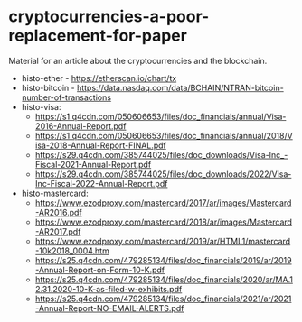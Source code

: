 # cryptocurrencies-a-poor-replacement-for-paper

Material for an article about the cryptocurrencies and the blockchain.


- histo-ether - https://etherscan.io/chart/tx
- histo-bitcoin - https://data.nasdaq.com/data/BCHAIN/NTRAN-bitcoin-number-of-transactions
- histo-visa:
  - https://s1.q4cdn.com/050606653/files/doc_financials/annual/Visa-2016-Annual-Report.pdf
  - https://s1.q4cdn.com/050606653/files/doc_financials/annual/2018/Visa-2018-Annual-Report-FINAL.pdf
  - https://s29.q4cdn.com/385744025/files/doc_downloads/Visa-Inc_-Fiscal-2021-Annual-Report.pdf
  - https://s29.q4cdn.com/385744025/files/doc_downloads/2022/Visa-Inc-Fiscal-2022-Annual-Report.pdf
- histo-mastercard:
  - https://www.ezodproxy.com/mastercard/2017/ar/images/Mastercard-AR2016.pdf
  - https://www.ezodproxy.com/mastercard/2018/ar/images/Mastercard-AR2017.pdf
  - https://www.ezodproxy.com/mastercard/2019/ar/HTML1/mastercard-10k2018_0004.htm
  - https://s25.q4cdn.com/479285134/files/doc_financials/2019/ar/2019-Annual-Report-on-Form-10-K.pdf
  - https://s25.q4cdn.com/479285134/files/doc_financials/2020/ar/MA.12.31.2020-10-K-as-filed-w-exhibits.pdf
  - https://s25.q4cdn.com/479285134/files/doc_financials/2021/ar/2021-Annual-Report-NO-EMAIL-ALERTS.pdf

